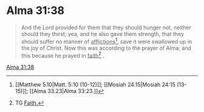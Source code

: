 # Alma 31:38

> And the Lord provided for them that they should hunger not, neither should they thirst; yea, and he also gave them strength, that they should suffer no manner of <u>afflictions</u>[^a], save it were swallowed up in the joy of Christ. Now this was according to the prayer of Alma; and this because he prayed in <u>faith</u>[^b] .

[Alma 31:38](https://www.churchofjesuschrist.org/study/scriptures/bofm/alma/31?lang=eng&id=p38#p38)


[^a]: [[Matthew 5.10|Matt. 5:10 (10-12)]]; [[Mosiah 24.15|Mosiah 24:15 (13-15)]]; [[Alma 33.23|Alma 33:23.]]
[^b]: TG [Faith.](https://www.churchofjesuschrist.org/study/scriptures/tg/faith?lang=eng)

